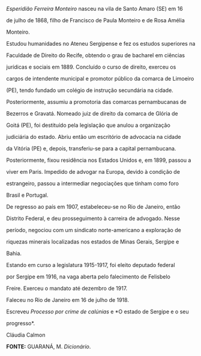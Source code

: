 

*Esperidião Ferreira Monteiro* nasceu na vila de Santo Amaro (SE) em 16

de julho de 1868, filho de Francisco de Paula Monteiro e de Rosa Amélia

Monteiro.



Estudou humanidades no Ateneu Sergipense e fez os estudos superiores na

Faculdade de Direito do Recife, obtendo o grau de bacharel em ciências

jurídicas e sociais em 1889. Concluído o curso de direito, exerceu os

cargos de intendente municipal e promotor público da comarca de Limoeiro

(PE), tendo fundado um colégio de instrução secundária na cidade.

Posteriormente, assumiu a promotoria das comarcas pernambucanas de

Bezerros e Gravatá. Nomeado juiz de direito da comarca de Glória de

Goitá (PE), foi destituído pela legislação que anulou a organização

judiciária do estado. Abriu então um escritório de advocacia na cidade

da Vitória (PE) e, depois, transferiu-se para a capital pernambucana.

Posteriormente, fixou residência nos Estados Unidos e, em 1899, passou a

viver em Paris. Impedido de advogar na Europa, devido à condição de

estrangeiro, passou a intermediar negociações que tinham como foro

Brasil e Portugal.



De regresso ao país em 1907, estabeleceu-se no Rio de Janeiro, então

Distrito Federal, e deu prosseguimento à carreira de advogado. Nesse

período, negociou com um sindicato norte-americano a exploração de

riquezas minerais localizadas nos estados de Minas Gerais, Sergipe e

Bahia.



Estando em curso a legislatura 1915-1917, foi eleito deputado federal

por Sergipe em 1916, na vaga aberta pelo falecimento de Felisbelo

Freire. Exerceu o mandato até dezembro de 1917.



Faleceu no Rio de Janeiro em 16 de julho de 1918.



Escreveu *Processo por crime de calúnias* e *O estado de Sergipe e o seu

progresso*.



Cláudia Calmon



**FONTE:** GUARANÁ, M. *Dicionário*.

